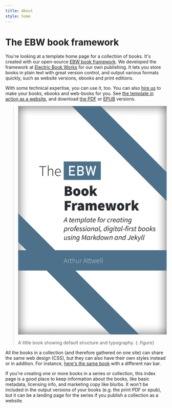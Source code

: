 ```yaml
---
title: About
style: home
---
```


# The EBW book framework

You're looking at a template home page for a collection of books. It's created with our open-source [EBW book framework](https://github.com/electricbookworks/book-framework#the-ebw-book-framework). We developed the framework at [Electric Book Works](http://electricbookworks.com) for our own publishing. It lets you store books in plain text with great version control, and output various formats quickly, such as website versions, ebooks and print editions.

With some technical expertise, you can use it, too. You can also [hire us](http://electricbookworks.com) to make your books, ebooks and web-books for you. See [the template in action as a website](book-one), and download [the PDF](download/ebw-book-framework-template.pdf) or [EPUB](download/ebw-book-framework-template.epub) versions.

> [![Book One](book-one/images/cover.jpg)](book-one)
>
> A little book showing default structure and typography.
{:.figure}

All the books in a collection (and therefore gathered on one site) can share the same web design (CSS), but they can also have their own styles instead or in addition. For instance, [here's the same book](book-two) with a different nav bar.

If you're creating one or more books in a series or collection, this index page is a good place to keep information about the books, like basic metadata, licensing info, and marketing copy like blurbs. It won't be included in the output versions of your books (e.g. the print PDF or epub), but it can be a landing page for the series if you publish a collection as a website.

